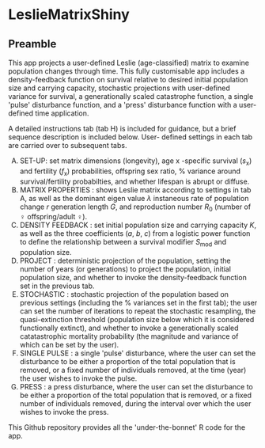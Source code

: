 # LeslieMatrixShiny

## Preamble
This app projects a user-defined Leslie (age-classified) matrix to examine population changes through time. This fully customisable app includes a density-feedback function on survival relative to desired initial population size and carrying capacity, stochastic projections with user-defined variance for survival, a generationally scaled catastrophe function, a single 'pulse' disturbance function, and a 'press' disturbance function with a user-defined time application.

A detailed instructions tab (tab H) is included for guidance, but a brief sequence description is included below. User- defined settings in each tab are carried over to subsequent tabs.

<ol type="A">
  <li>SET-UP: set matrix dimensions (longevity), age x -specific survival (<em>s</em><sub>x</sub>) and fertility (<em>f</em><sub>x</sub>) probabilities, offspring sex ratio, % variance around survival/fertility probabilties, and whether lifespan is abrupt or diffuse.</li>

<li>MATRIX PROPERTIES : shows Leslie matrix according to settings in tab A, as well as the dominant eigen value <em>λ</em> instaneous rate of population change <em>r</em> generation length <em>G</em>, and reproduction number <em>R</em><sub>0</sub> (number of ♀ offspring/adult ♀).</li>

<li>DENSITY FEEDBACK : set initial population size and carrying capacity <em>K</em>, as well as the three coefficients (<em>a</em>, <em>b</em>, <em>c</em>) from a logistic power function to define the relationship between a survival modifier <em>S</em><sub>mod</sub> and population size.</li>

<li>PROJECT : deterministic projection of the population, setting the number of years (or generations) to project the population, initial population size, and whether to invoke the density-feedback function set in the previous tab.</li>

<li>STOCHASTIC : stochastic projection of the population based on previous settings (including the % variances set in the first tab); the user can set the number of iterations to repeat the stochastic resampling, the quasi-extinction threshold (population size below which it is considered functionally extinct), and whether to invoke a generationally scaled catatastrophic mortality probability (the magnitude and variance of which can be set by the user).</li>

<li>SINGLE PULSE : a single 'pulse' disturbance, where the user can set the disturbance to be either a proportion of the total population that is removed, or a fixed number of individuals removed, at the time (year) the user wishes to invoke the pulse.</li>

<li>PRESS : a press disturbance, where the user can set the disturbance to be either a proportion of the total population that is removed, or a fixed number of individuals removed, during the interval over which the user wishes to invoke the press.</li></ol>

This  Github repository provides all the 'under-the-bonnet' R code for the app.
